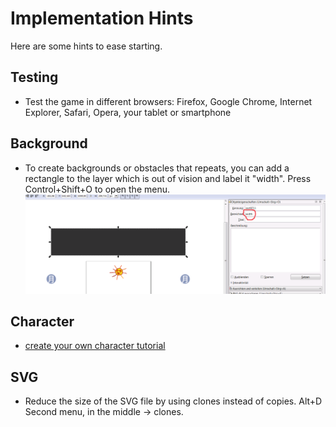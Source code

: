 Implementation Hints
====================

Here are some hints to ease starting.

Testing
-------

- Test the game in different browsers: Firefox, Google Chrome, Internet Explorer, Safari, Opera, your tablet or smartphone

Background
----------

- To create backgrounds or obstacles that repeats, you can add a rectangle to the layer which is out of vision and label it "width". Press Control+Shift+O to open the menu. ![background_repeats.png](background_repeats.png)

Character
---------

- [create your own character tutorial](https://www.youtube.com/watch?v=dPHrmw4r16o)

SVG
---

- Reduce the size of the SVG file by using clones instead of copies. Alt+D Second menu, in the middle -> clones.
